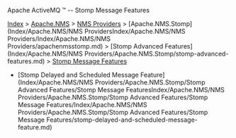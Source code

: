 Apache ActiveMQ ™ -- Stomp Message Features 

[Index](index.html) > [Apache.NMS](Index/apacheIndex/Overview/nms.md) > [NMS Providers](Index/Apache.NMS/nms-providers.md) > [Apache.NMS.Stomp](Index/Apache.NMS/NMS ProvidersIndex/Apache.NMS/NMS Providers/Index/Apache.NMS/NMS Providers/apachenmsstomp.md) > [Stomp Advanced Features](Index/Apache.NMS/NMS Providers/Apache.NMS.Stomp/stomp-advanced-features.md) > [Stomp Message Features](stomp-FeaturesFeatures/Features/message-features.md)

*   [Stomp Delayed and Scheduled Message Feature](Index/Apache.NMS/NMS Providers/Apache.NMS.Stomp/Stomp Advanced Features/Stomp Message FeaturesIndex/Apache.NMS/NMS Providers/Apache.NMS.Stomp/Stomp Advanced Features/Stomp Message Features/Index/Apache.NMS/NMS Providers/Apache.NMS.Stomp/Stomp Advanced Features/Stomp Message Features/stomp-delayed-and-scheduled-message-feature.md)


